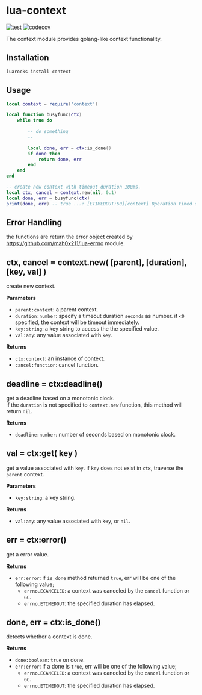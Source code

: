 # lua-context

[![test](https://github.com/mah0x211/lua-context/actions/workflows/test.yml/badge.svg)](https://github.com/mah0x211/lua-context/actions/workflows/test.yml)
[![codecov](https://codecov.io/gh/mah0x211/lua-context/branch/master/graph/badge.svg)](https://codecov.io/gh/mah0x211/lua-context)

The context module provides golang-like context functionality.


## Installation

```
luarocks install context
```


## Usage

```lua
local context = require('context')

local function busyfunc(ctx)
    while true do
        --
        -- do something
        --

        local done, err = ctx:is_done()
        if done then
            return done, err
        end
    end
end

-- create new context with timeout duration 100ms.
local ctx, cancel = context.new(nil, 0.1)
local done, err = busyfunc(ctx)
print(done, err) -- true ...: [ETIMEDOUT:60][context] Operation timed out
```

## Error Handling

the functions are return the error object created by https://github.com/mah0x211/lua-errno module.


## ctx, cancel = context.new( [parent], [duration], [key, val] )

create new context.

**Parameters**

- `parent:context`: a parent context.
- `duration:number`: specify a timeout duration `seconds` as number. if `<0` specified, the context will be timeout immediately.
- `key:string`: a key string to access the the specified value.
- `val:any`: any value associated with `key`.

**Returns**

- `ctx:context`: an instance of context.
- `cancel:function`: cancel function.


## deadline = ctx:deadline()

get a deadline based on a monotonic clock.  
if the `duration` is not specified to `context.new` function, this method will return `nil`.

**Returns**

- `deadline:number`: number of seconds based on monotonic clock.


## val = ctx:get( key )

get a value associated with `key`. if `key` does not exist in `ctx`, traverse the `parent` context.

**Parameters**

- `key:string`: a key string.

**Returns**

- `val:any`: any value associated with key, or `nil`.


## err = ctx:error()

get a error value.

**Returns**

- `err:error`: if `is_done` method returned `true`, err will be one of the following value;
  - `errno.ECANCELED`: a context was canceled by the `cancel` function or `GC`.
  - `errno.ETIMEDOUT`: the specified duration has elapsed.


## done, err = ctx:is_done()

detects whether a context is done.

**Returns**

- `done:boolean`: `true` on done.
- `err:error`: if a done is `true`, err will be one of the following value;
  - `errno.ECANCELED`: a context was canceled by the `cancel` function or `GC`.
  - `errno.ETIMEDOUT`: the specified duration has elapsed.



